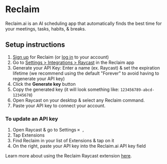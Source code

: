 # Reclaim

Reclaim.ai is an AI scheduling app that automatically finds the best time for your meetings, tasks, habits, & breaks.

## Setup instructions

1. [Sign up](https://app.reclaim.ai/signup) for Reclaim (or [log in](https://app.reclaim.ai/login) to your account)
1. Go to [Settings > Integrations > Raycast](https://app.reclaim.ai/settings/integrations/raycast) in the Reclaim app
1. Generate your API Key: Enter a name (ex. Raycast) & set the expiration lifetime (we recommend using the default "Forever" to avoid having to regenerate your API key)
1. Click the **Generate key** button
1. Copy the generated key (it will look something like: `123456789-abcd-12345678`)
1. Open Raycast on your desktop & select any Reclaim command.
1. Paste your API key to connect your account.

### To update an API key

1. Open Raycast & go to Settings `⌘ ,`
1. Tap Extensions
1. Find Reclaim in your list of Extensions & tap on it
1. On the right, paste your API key into the Reclaim.ai API key field

Learn more about using the Reclaim Raycast extension [here](https://help.reclaim.ai/en/articles/8136585-raycast-extension-overview).